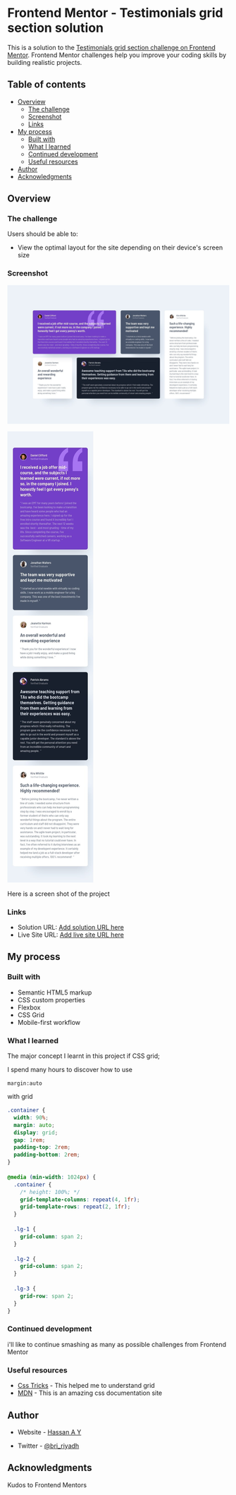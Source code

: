 # Frontend Mentor - Testimonials grid section solution

This is a solution to the [Testimonials grid section challenge on Frontend Mentor](https://www.frontendmentor.io/challenges/testimonials-grid-section-Nnw6J7Un7). Frontend Mentor challenges help you improve your coding skills by building realistic projects.

## Table of contents

- [Overview](#overview)
  - [The challenge](#the-challenge)
  - [Screenshot](#screenshot)
  - [Links](#links)
- [My process](#my-process)
  - [Built with](#built-with)
  - [What I learned](#what-i-learned)
  - [Continued development](#continued-development)
  - [Useful resources](#useful-resources)
- [Author](#author)
- [Acknowledgments](#acknowledgments)

## Overview

### The challenge

Users should be able to:

- View the optimal layout for the site depending on their device's screen size

### Screenshot

![](./design/desktop-design.jpg)

![](./design/mobile-design.jpg)

Here is a screen shot of the project

### Links

- Solution URL: [Add solution URL here](https://hsn-ng.github.io/testimonials-grid-section-main/)
- Live Site URL: [Add live site URL here](https://github.com/hsn-ng/testimonials-grid-section-main)

## My process

### Built with

- Semantic HTML5 markup
- CSS custom properties
- Flexbox
- CSS Grid
- Mobile-first workflow

### What I learned

The major concept I learnt in this project if CSS grid;

I spend many hours to discover how to use

```
margin:auto
```

with grid

```css
.container {
  width: 90%;
  margin: auto;
  display: grid;
  gap: 1rem;
  padding-top: 2rem;
  padding-bottom: 2rem;
}

@media (min-width: 1024px) {
  .container {
    /* height: 100%; */
    grid-template-columns: repeat(4, 1fr);
    grid-template-rows: repeat(2, 1fr);
  }

  .lg-1 {
    grid-column: span 2;
  }

  .lg-2 {
    grid-column: span 2;
  }

  .lg-3 {
    grid-row: span 2;
  }
}
```

### Continued development

i'll like to continue smashing as many as possible challenges from Frontend Mentor

### Useful resources

- [Css Tricks](https://css-tricks.com/snippets/css/complete-guide-grid/) - This helped me to understand grid
- [MDN](https://developer.mozilla.org/) - This is an amazing css documentation site

## Author

- Website - [Hassan A Y](https://www.your-site.com)

- Twitter - [@bri_riyadh](https://twitter.com/bro_riyadh)

## Acknowledgments

Kudos to Frontend Mentors
